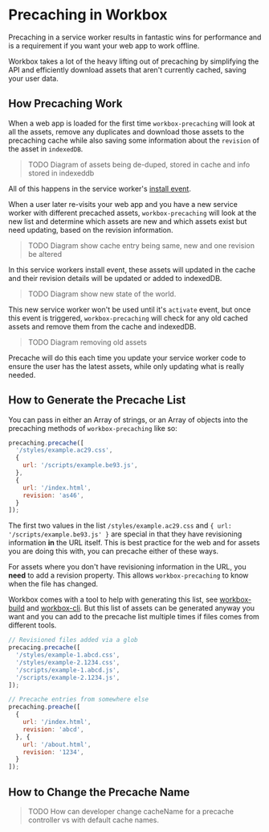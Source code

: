 # Precaching in Workbox

Precaching in a service worker results in fantastic wins for performance and
is a requirement if you want your web app to work offline.

Workbox takes a lot of the heavy lifting out of precaching by simplifying the
API and efficiently download assets that aren't currently cached, saving your
user data.

## How Precaching Work

When a web app is loaded for the first time `workbox-precaching` will
look at all the assets, remove any duplicates and download those assets to
the precaching cache while also saving some information about the `revision`
of the asset in `indexedDB`.

> TODO Diagram of assets being de-duped, stored in cache and info stored
> in indexeddb

All of this happens in the service worker's [install event](https://developer.mozilla.org/en-US/docs/Web/API/Service_Worker_API/Using_Service_Workers#Install_and_activate_populating_your_cache).

When a user later re-visits your web app and you have a new service worker with
different precached assets, `workbox-precaching` will look at the new list
and determine which assets are new and which assets exist but need updating,
based on the revision information.

> TODO Diagram show cache entry being same, new and one revision be altered

In this service workers install event, these assets will updated in the cache
and their revision details will be updated or added to indexedDB.

> TODO Diagram show new state of the world.

This new service worker won't be used until it's `activate` event, but once
this event is triggered, `workbox-precaching` will check for any old cached
assets and remove them from the cache and indexedDB.

> TODO Diagram removing old assets

Precache will do this each time you update your service worker code to ensure
the user has the latest assets, while only updating what is really needed.

## How to Generate the Precache List

You can pass in either an Array of strings, or an Array of objects into the
precaching methods of `workbox-precaching` like so:

```javascript
precaching.precache([
  '/styles/example.ac29.css',
  {
    url: '/scripts/example.be93.js',
  },
  {
    url: '/index.html',
    revision: 'as46',
  }
]);
```

The first two values in the list `/styles/example.ac29.css` and
`{ url: '/scripts/example.be93.js' }` are special in that they have revisioning
information **in** the URL itself. This is best practice for the web and for
assets you are doing this with, you can precache either of these ways.

For assets where you don't have revisioning information in the URL, you **need**
to add a revision property. This allows `workbox-precaching` to know when the
file has changed.

Workbox comes with a tool to help with generating this list, see
[workbox-build]() and [workbox-cli](). But this list of assets can be
generated anyway you want and you can add to the precache list multiple
times if files comes from different tools.

```javascript
// Revisioned files added via a glob
precacing.precache([
  '/styles/example-1.abcd.css',
  '/styles/example-2.1234.css',
  '/scripts/example-1.abcd.js',
  '/scripts/example-2.1234.js',
]);

// Precache entries from somewhere else
precaching.preache([
  {
    url: '/index.html',
    revision: 'abcd',
  }, {
    url: '/about.html',
    revision: '1234',
  }
]);
```

## How to Change the Precache Name

> TODO How can developer change cacheName for a precache controller vs
> with default cache names.
